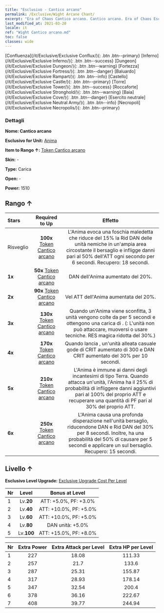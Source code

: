 ```yaml
---
title: "Esclusivo - Cantico arcano"
permalink: /Exclusive/Wight Arcane Chant/
excerpt: "Era of Chaos Cantico arcano. Cantico arcano. Era of Chaos Esclusivo Cantico arcano. Anima Esclusivo."
last_modified_at: 2021-03-20
locale: it
ref: "Wight Cantico arcano.md"
toc: false
classes: wide
---
```

 [Confluenza](/it/Exclusive/Exclusive Conflux/){: .btn .btn--primary} [Inferno](/it/Exclusive/Exclusive Inferno/){: .btn .btn--success} [Dungeon](/it/Exclusive/Exclusive Dungeon/){: .btn .btn--warning} [Fortezza](/it/Exclusive/Exclusive Fortress/){: .btn .btn--danger} [Baluardo](/it/Exclusive/Exclusive Rampart/){: .btn .btn--info} [Castello](/it/Exclusive/Exclusive Castle/){: .btn .btn--primary} [Torre](/it/Exclusive/Exclusive Tower/){: .btn .btn--success} [Roccaforte](/it/Exclusive/Exclusive Stronghold/){: .btn .btn--warning} [Baia](/it/Exclusive/Exclusive Cove/){: .btn .btn--danger} [Esercito neutrale](/it/Exclusive/Exclusive Neutral Army/){: .btn .btn--info} [Necropoli](/it/Exclusive/Exclusive Necropolis/){: .btn .btn--primary} 

### Dettagli
 **Nome: Cantico arcano** 

 **Esclusivo for Unit:** [Anima](/it/units/Wight/) 

 **Item to Rango ↑:** [Token Cantico arcano](/it/Items/con_915/)

 **Skin:** -

 **Type:** Carica

 **Open:** -

 **Power:** 1510

## Rango ↑

  |     Stars    |  Required to Up | Effetto |
  |:-------------|:---------------:|:---------------:|
  |  Risveglio  | **100x** [Token Cantico arcano](/it/Items/con_915/) | <Foschia maledetta> L'Anima evoca una foschia maledetta che riduce del 15% la Rid DAN delle unità nemiche in un'ampia area circostante il bersaglio e infligge danni pari al 50% dell'ATT ogni secondo per 6 secondi. Recupero: 18 secondi. |
  | **1x** <i class="fas fa-star"/> | **50x** [Token Cantico arcano](/it/Items/con_915/) | DAN dell'Anima aumentato del 20%. |
  | **2x** <i class="fas fa-star"/> | **90x** [Token Cantico arcano](/it/Items/con_915/) | Vel ATT dell'Anima aumentata del 20%. |
  | **3x** <i class="fas fa-star"/> | **130x** [Token Cantico arcano](/it/Items/con_915/) | Quando un'Anima viene sconfitta, 3 unità vengono colte da <Paura> per 5 secondi e ottengono una carica di <Marchio del terrore>. (<Paura>: L'unità non può attaccare, muoversi o usare tecniche. RES magica ridotta del 30%.) |
  | **4x** <i class="fas fa-star"/> | **170x** [Token Cantico arcano](/it/Items/con_915/) | Quando lancia <Foschia maledetta>, un'unità alleata casuale gode di CRIT aumentato di 300 e DAN CRIT aumentato del 30% per 10 secondi. |
  | **5x** <i class="fas fa-star"/> | **210x** [Token Cantico arcano](/it/Items/con_915/) | L'Anima è immune ai danni degli incantesimi di tipo Terra. Quando attacca un'unità, l'Anima ha il 25% di probabilità di infliggere danni aggiuntivi pari al 100% del proprio ATT e recuperare una quantità di PF pari al 30% del proprio ATT. |
  | **6x** <i class="fas fa-star"/> | **250x** [Token Cantico arcano](/it/Items/con_915/) | <Raffica fantasma> L'Anima causa una profonda disperazione nell'unità bersaglio, riducendone DAN e Rid DAN del 30% per 8 secondi. Inoltre, ha una probabilità del 50% di causare <Paura> per 5 secondi e applicare un <Marchio del terrore> sul bersaglio. Recupero: 15 secondi. |


## Livello ↑
 **Esclusivo Level Upgrade:** [Exclusive Upgrade Cost Per Level](/Exclusive/ExclusiveUpgradeCostPerLevel/)

  |  Nr  |   Level  | Bonus at Level |
  |:-----|:--------:|:--------------:|
  | 1 | Lv.**20** | ATT: +5.0%, PF: +3.0% |
  | 2 | Lv.**40** | ATT: +10.0%, PF: +5.0% |
  | 3 | Lv.**60** | ATT: +10.0%, PF: +5.0% |
  | 4 | Lv.**80** | DAN unità: +5.0% |
  | 5 | Lv.**100** | ATT: +15.0%, PF: +8.0% |


  |  Nr  |  Extra Power | Extra Attack per Level | Extra HP per Level |
  |:-----|:--------:|:--------:|:--------:|
  | 1 | 227 | 18.08 | 111.33 |
  | 2 | 257 | 21.7 | 133.6 |
  | 3 | 287 | 25.31 | 155.87 |
  | 4 | 317 | 28.93 | 178.14 |
  | 5 | 347 | 32.54 | 200.4 |
  | 6 | 378 | 36.16 | 222.67 |
  | 7 | 408 | 39.77 | 244.94 |


